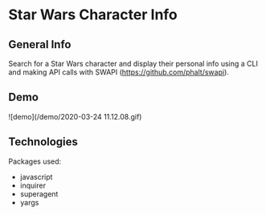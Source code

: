 # Star Wars Character Info

## General Info
Search for a Star Wars character and display their personal info using a CLI and making API calls with SWAPI (https://github.com/phalt/swapi).
## Demo
![demo](/demo/2020-03-24 11.12.08.gif)

## Technologies
Packages used: 
- javascript
- inquirer
- superagent
- yargs
